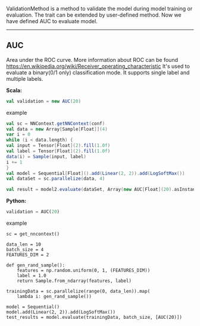 ValidationMethod is a method to validate the model during model training or evaluation.
The trait can be extended by user-defined method. Now we have defined AUC to evaluate model.

---
## AUC ####
Area under the ROC curve. More information about ROC can be found https://en.wikipedia.org/wiki/Receiver_operating_characteristic
It's used to evaluate a binary(0/1 only) classification mode. It supports single label and multiple labels.

**Scala:**
```scala
val validation = new AUC(20)
```
example
```scala
val sc = NNContext.getNNContext(conf)
val data = new Array[Sample[Float]](4)
var i = 0
while (i < data.length) {
val input = Tensor[Float](2).fill(1.0f)
val label = Tensor[Float](2).fill(1.0f)
data(i) = Sample(input, label)
i += 1
}
val model = Sequential[Float]().add(Linear(2, 2)).add(LogSoftMax())
val dataSet = sc.parallelize(data, 4)

val result = model2.evaluate(dataSet, Array(new AUC[Float](20).asInstanceOf[ValidationMethod[Float]]))
```

**Python:**
```python
validation = AUC(20)
```
example
```
sc = get_nncontext()

data_len = 10
batch_size = 4
FEATURES_DIM = 2

def gen_rand_sample():
    features = np.random.uniform(0, 1, (FEATURES_DIM))
    label = 1.0
    return Sample.from_ndarray(features, label)

trainingData = sc.parallelize(range(0, data_len)).map(
    lambda i: gen_rand_sample())

model = Sequential()
model.add(Linear(2, 2)).add(LogSoftMax())
test_results = model.evaluate(trainingData, batch_size, [AUC(20)])
```
